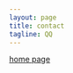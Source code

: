 ```yaml
---
layout: page
title: contact
tagline: QQ
---
```




[home page](https://sunmichael.github.io/)
